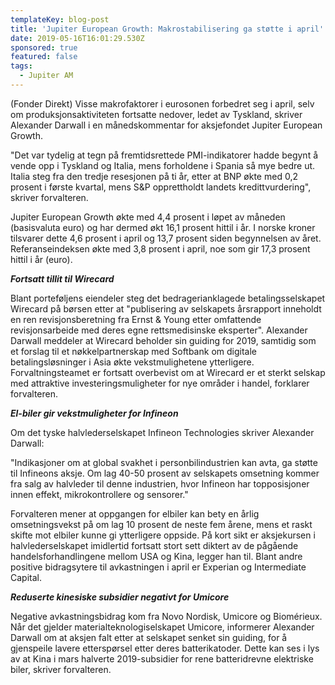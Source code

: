 ```yaml
---
templateKey: blog-post
title: 'Jupiter European Growth: Makrostabilisering ga støtte i april'
date: 2019-05-16T16:01:29.530Z
sponsored: true
featured: false
tags:
  - Jupiter AM
---
```

(Fonder Direkt) Visse makrofaktorer i eurosonen forbedret seg i april, selv om produksjonsaktiviteten fortsatte nedover, ledet av Tyskland, skriver Alexander Darwall i en månedskommentar for aksjefondet Jupiter European Growth.



"Det var tydelig at tegn på fremtidsrettede PMI-indikatorer hadde begynt å vende opp i Tyskland og Italia, mens forholdene i Spania så mye bedre ut. Italia steg fra den tredje resesjonen på ti år, etter at BNP økte med 0,2 prosent i første kvartal, mens S&P opprettholdt landets kredittvurdering", skriver forvalteren.



Jupiter European Growth økte med 4,4 prosent i løpet av måneden (basisvaluta euro) og har dermed økt 16,1 prosent hittil i år. I norske kroner tilsvarer dette 4,6 prosent i april og 13,7 prosent siden begynnelsen av året. Referanseindeksen økte med 3,8 prosent i april, noe som gir 17,3 prosent hittil i år (euro).



**_Fortsatt tillit til Wirecard_**





Blant porteføljens eiendeler steg det bedragerianklagede betalingsselskapet Wirecard på børsen etter at "publisering av selskapets årsrapport inneholdt en ren revisjonsberetning fra Ernst & Young etter omfattende revisjonsarbeide med deres egne rettsmedisinske eksperter". Alexander Darwall meddeler at Wirecard beholder sin guiding for 2019, samtidig som et forslag til et nøkkelpartnerskap med Softbank om digitale betalingsløsninger i Asia økte vekstmulighetene ytterligere. Forvaltningsteamet er fortsatt overbevist om at Wirecard er et sterkt selskap med attraktive investeringsmuligheter for nye områder i handel, forklarer forvalteren.



**_El-biler gir vekstmuligheter for Infineon_**





Om det tyske halvlederselskapet Infineon Technologies skriver Alexander Darwall:



"Indikasjoner om at global svakhet i personbilindustrien kan avta, ga støtte til Infineons aksje. Om lag 40-50 prosent av selskapets omsetning kommer fra salg av halvleder til denne industrien, hvor Infineon har topposisjoner innen effekt, mikrokontrollere og sensorer."



Forvalteren mener at oppgangen for elbiler kan bety en årlig omsetningsvekst på om lag 10 prosent de neste fem årene, mens et raskt skifte mot elbiler kunne gi ytterligere oppside. På kort sikt er aksjekursen i halvlederselskapet imidlertid fortsatt stort sett diktert av de pågående handelsforhandlingene mellom USA og Kina, legger han til. Blant andre positive bidragsytere til avkastningen i april er Experian og Intermediate Capital.



**_Reduserte kinesiske subsidier negativt for Umicore_**



Negative avkastningsbidrag kom fra Novo Nordisk, Umicore og Biomérieux. Når det gjelder materialteknologiselskapet Umicore, informerer Alexander Darwall om at aksjen falt etter at selskapet senket sin guiding, for å gjenspeile lavere etterspørsel etter deres batterikatoder. Dette kan ses i lys av at Kina i mars halverte 2019-subsidier for rene batteridrevne elektriske biler, skriver forvalteren.
